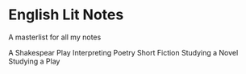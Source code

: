 # English Lit Notes

A masterlist for all my notes

A Shakespear Play
Interpreting Poetry
Short Fiction
Studying a Novel
Studying a Play
